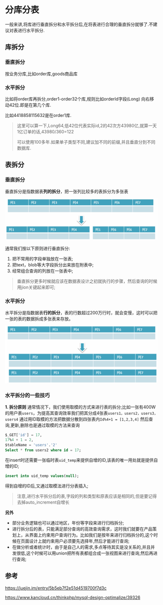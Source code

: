 

# 分库分表

一般来讲,将库进行垂直拆分和水平拆分后,在将表进行合理的垂直拆分就够了.不建议对表进行水平拆分.



## 库拆分

### 垂直拆分

按业务分库,比如order库,goods商品库

### 水平拆分

比如将order库再拆分,order1-order32个库,规则比如orderId字段(Long) 向右移动42位.即是在第几个库.

比如4418858115632是在order1库.

> 这里可以算一下,Long64,低42位代表实际id,2的42次方43980亿,就算一天1亿订单的话,43980/360=122
>
> 可以使用100多年.如果单子类型不同,建议加不同的前缀,并且垂直分到不同数据库.



## 表拆分

### 垂直拆分

垂直拆分是指数据表**列的拆分**，把一张列比较多的表拆分为多张表

![image-20190528112856377](分库分表/image-20190528112856377.png)

通常我们按以下原则进行垂直拆分:

1. 把不常用的字段单独放在一张表;
2. 把text，blob等大字段拆分出来放在附表中;
3. 经常组合查询的列放在一张表中;

> 垂直拆分更多时候就应该在数据表设计之初就执行的步骤，然后查询的时候用jion关键起来即可;

### 水平拆分

水平拆分是指数据表**行的拆分**，表的行数超过200万行时，就会变慢，这时可以把一张的表的数据拆成多张表来存放。

![image-20190528113220654](分库分表/image-20190528113220654.png)

### 水平拆分的一些技巧

**1. 拆分原则**
通常情况下，我们使用取模的方式来进行表的拆分;比如一张有400W的用户表`users`，为提高其查询效率我们把其分成4张表`users1，users2，users3，users4`
通过用ID取模的方法把数据分散到四张表内`Id%4+1 = [1,2,3,4]`
然后查询,更新,删除也是通过取模的方法来查询

```sql
$_GET['id'] = 17,
17%4 + 1 = 2,  
$tableName = 'users'.'2'
Select * from users2 where id = 17;
```

在insert时还需要一张临时表`uid_temp`来提供自增的ID,该表的唯一用处就是提供自增的ID;

```sql
insert into uid_temp values(null);
```

得到自增的ID后,又通过取模法进行分表插入;

> 注意,进行水平拆分后的表,字段的列和类型和原表应该是相同的,但是要记得去掉auto_increment自增长

**另外**

- 部分业务逻辑也可以通过地区，年份等字段来进行归档拆分;
- 进行拆分后的表，只能满足部分查询的高效查询需求，这时我们就要在产品策划上，从界面上约束用户查询行为。比如我们是按年来进行归档拆分的,这个时候在页面设计上就约束用户必须要先选择年,然后才能进行查询;
- 在做分析或者统计时，由于是自己人的需求,多点等待其实是没关系的,并且并发很低,这个时候可以用union把所有表都组合成一张视图来进行查询,然后再进行查询;





## 参考

https://juejin.im/entry/5b5eb7f2e51d4519700f7d3c

https://www.kancloud.cn/thinkphp/mysql-design-optimalize/39326